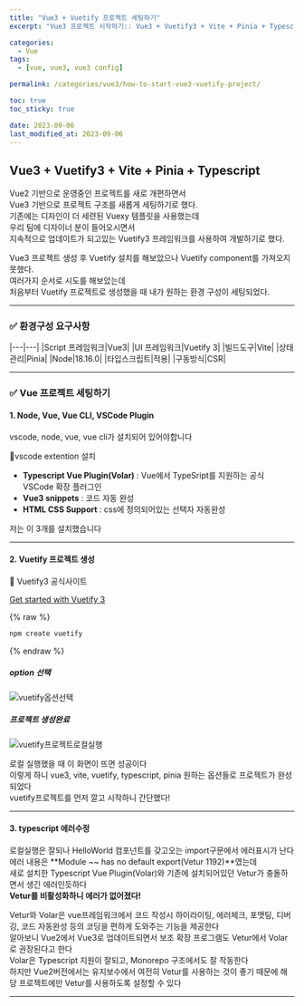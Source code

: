 ```yaml
---
title: "Vue3 + Vuetify 프로젝트 세팅하기"
excerpt: "Vue3 프로젝트 시작하기:: Vue3 + Vuetify3 + Vite + Pinia + Typescript 기반 환경구성"

categories:
  - Vue
tags:
  - [vue, vue3, vue3 config]

permalink: /categories/vue3/how-to-start-vue3-vuetify-project/

toc: true
toc_sticky: true

date: 2023-09-06
last_modified_at: 2023-09-06
---
```


## Vue3 + Vuetify3 + Vite + Pinia + Typescript

Vue2 기반으로 운영중인 프로젝트를 새로 개편하면서<br/>
Vue3 기반으로 프로젝트 구조를 새롭게 세팅하기로 했다.<br/>
기존에는 디자인이 더 세련된 Vuexy 템플릿을 사용했는데<br/>
우리 팀에 디자이너 분이 들어오시면서<br/>
지속적으로 업데이트가 되고있는 Vuetify3 프레임워크를 사용하여 개발하기로 했다.<br/>

Vue3 프로젝트 생성 후 Vuetify 설치를 해보았으나 Vuetify component를 가져오지 못했다.<br/>
여러가지 순서로 시도를 해보았는데<br/>
처음부터 Vuetify 프로젝트로 생성했을 때 내가 원하는 환경 구성이 세팅되었다.

***

### ✅ 환경구성 요구사항

|---|---|
|Script 프레임워크|Vue3|
|UI 프레임워크|Vuetify 3|
|빌드도구|Vite|
|상태관리|Pinia|
|Node|18.16.0|
|타입스크립트|적용|
|구동방식|CSR|

***

### ✅ Vue 프로젝트 세팅하기

#### 1. Node, Vue, Vue CLI, VSCode Plugin

vscode, node, vue, vue cli가 설치되어 있어야합니다

🔽vscode extention 설치

- **Typescript Vue Plugin(Volar)** : Vue에서 TypeSript를 지원하는 공식 VSCode 확장 플러그인
- **Vue3 snippets** : 코드 자동 완성
- **HTML CSS Support** : css에 정의되어있는 선택자 자동완성

저는 이 3개를 설치했습니다

***

#### 2. Vuetify 프로젝트 생성

🔽 Vuetify3 공식사이트

<a href="[https://www.google.com/](https://vuetifyjs.com/en/getting-started/installation/)" target="_blank">Get started with Vuetify 3</a>

{% raw %}

```bash
npm create vuetify
```

{% endraw %}

##### option 선택

![vuetify옵션선택](https://github.com/gingerbeerlime/gingerbeerlime.github.io/assets/89768065/f09ad55d-d87c-4868-b4df-ea9c4656e947)

##### 프로젝트 생성완료

![vuetify프로젝트로컬실행](https://github.com/gingerbeerlime/gingerbeerlime.github.io/assets/89768065/14da1ee7-4ed7-455c-83c9-528967011276)

로컬 실행했을 때 이 화면이 뜨면 성공이다<br/>
이렇게 하니 vue3, vite, vuetify, typescript, pinia 원하는 옵션들로 프로젝트가 완성되었다<br/>
vuetify프로젝트를 먼저 깔고 시작하니 간단했다!<br/>

***

#### 3. typescript 에러수정

로컬실행은 잘되나 HelloWorld 컴포넌트를 갖고오는 import구문에서 에러표시가 난다<br>
에러 내용은 **Module ~~ has no default export(Vetur 1192)**였는데<br>
새로 설치한 Typescript Vue Plugin(Volar)와 기존에 설치되어있던 Vetur가 충돌하면서 생긴 에러인듯하다<br>
**Vetur를 비활성화하니 에러가 없어졌다!**<br>

Vetur와 Volar은 vue프레임워크에서 코드 작성시 하이라이팅, 에러체크, 포맷팅, 디버깅, 코드 자동완성 등의 코딩을 편하게 도와주는 기능을 제공한다<br>
알아보니 Vue2에서 Vue3로 업데이트되면서 보조 확장 프로그램도 Vetur에서 Volar로 권장된다고 한다<br>
Volar은 Typescript 지원이 잘되고, Monorepo 구조에서도 잘 작동한다<br>
하지만 Vue2버전에서는 유지보수에서 여전히 Vetur를 사용하는 것이 좋기 때문에 해당 프로젝트에만 Vetur를 사용하도록 설정할 수 있다<br>

***
